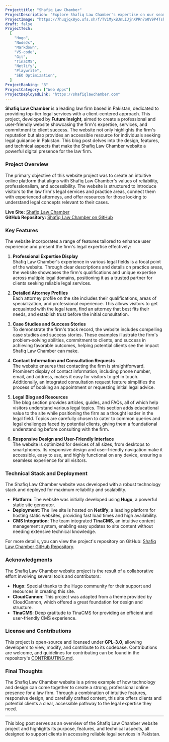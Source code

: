 ```yaml
---
Projecttitle: "Shafiq Law Chamber"
ProjectDescription: "Explore Shafiq Law Chamber's expertise on our seamlessly crafted website. Powered by Hugo and Node.js, it ensures a professional and user-friendly online presence."
ProjectImage: "https://7huqjqx8yo.ufs.sh/f/TViMykBJnLIJjnXPRn7o0V9P4TshizbmuY6NGtQZAdgDOBnK"
draft: false
ProjectTech:
  [
    "Hugo",
    "NodeJs",
    "Markdown",
    "VS-code",
    "Git",
    "TinaCMS",
    "Netlify",
    "Playwrite",
    "SEO Optimization",
  ]
ProjectRanking: "8"
ProjectCategory: ["Web Apps"]
ProjectDeployedLink: "https://shafiqlawchamber.com"
---
```


**Shafiq Law Chamber** is a leading law firm based in Pakistan, dedicated to providing top-tier legal services with a client-centered approach. This project, developed by **Future Insight**, aimed to create a professional and user-friendly website showcasing the firm's expertise, services, and commitment to client success. The website not only highlights the firm's reputation but also provides an accessible resource for individuals seeking legal guidance in Pakistan. This blog post delves into the design, features, and technical aspects that make the Shafiq Law Chamber website a powerful digital presence for the law firm.

### Project Overview

The primary objective of this website project was to create an intuitive online platform that aligns with Shafiq Law Chamber's values of reliability, professionalism, and accessibility. The website is structured to introduce visitors to the law firm's legal services and practice areas, connect them with experienced attorneys, and offer resources for those looking to understand legal concepts relevant to their cases.

**Live Site:** [Shafiq Law Chamber](https://shafiqlawchamber.com/)  
**GitHub Repository:** [Shafiq Law Chamber on GitHub](https://github.com/FutureInsightTech/Shafiq-Law-Chamber)

### Key Features

The website incorporates a range of features tailored to enhance user experience and present the firm's legal expertise effectively:

1. **Professional Expertise Display**  
   Shafiq Law Chamber's experience in various legal fields is a focal point of the website. Through clear descriptions and details on practice areas, the website showcases the firm's qualifications and unique expertise across multiple legal domains, positioning it as a trusted partner for clients seeking reliable legal services.

2. **Detailed Attorney Profiles**  
   Each attorney profile on the site includes their qualifications, areas of specialization, and professional experience. This allows visitors to get acquainted with the legal team, find an attorney that best fits their needs, and establish trust before the initial consultation.

3. **Case Studies and Success Stories**  
   To demonstrate the firm's track record, the website includes compelling case studies and success stories. These examples illustrate the firm's problem-solving abilities, commitment to clients, and success in achieving favorable outcomes, helping potential clients see the impact Shafiq Law Chamber can make.

4. **Contact Information and Consultation Requests**  
   The website ensures that contacting the firm is straightforward. Prominent display of contact information, including phone number, email, and address, makes it easy for visitors to get in touch. Additionally, an integrated consultation request feature simplifies the process of booking an appointment or requesting initial legal advice.

5. **Legal Blog and Resources**  
   The blog section provides articles, guides, and FAQs, all of which help visitors understand various legal topics. This section adds educational value to the site while positioning the firm as a thought leader in the legal field. Topics are carefully chosen to cater to common queries and legal challenges faced by potential clients, giving them a foundational understanding before consulting with the firm.

6. **Responsive Design and User-Friendly Interface**  
   The website is optimized for devices of all sizes, from desktops to smartphones. Its responsive design and user-friendly navigation make it accessible, easy to use, and highly functional on any device, ensuring a seamless experience for all visitors.

### Technical Stack and Deployment

The Shafiq Law Chamber website was developed with a robust technology stack and deployed for maximum reliability and scalability.

- **Platform**: The website was initially developed using **Hugo**, a powerful static site generator.
- **Deployment**: The live site is hosted on **Netlify**, a leading platform for hosting static websites, providing fast load times and high availability.
- **CMS Integration**: The team integrated **TinaCMS**, an intuitive content management system, enabling easy updates to site content without needing extensive technical knowledge.

For more details, you can view the project's repository on GitHub: [Shafiq Law Chamber GitHub Repository](https://github.com/FutureInsightTech/Shafiq-Law-Chamber).

### Acknowledgments

The Shafiq Law Chamber website project is the result of a collaborative effort involving several tools and contributors:

- **Hugo**: Special thanks to the Hugo community for their support and resources in creating this site.
- **CloudCannon**: This project was adapted from a theme provided by CloudCannon, which offered a great foundation for design and structure.
- **TinaCMS**: Deep gratitude to TinaCMS for providing an efficient and user-friendly CMS experience.

### License and Contributions

This project is open-source and licensed under **GPL-3.0**, allowing developers to view, modify, and contribute to its codebase. Contributions are welcome, and guidelines for contributing can be found in the repository's [CONTRIBUTING.md](https://github.com/FutureInsightTech/Shafiq-Law-Chamber/blob/main/CONTRIBUTING.md).

### Final Thoughts

The Shafiq Law Chamber website is a prime example of how technology and design can come together to create a strong, professional online presence for a law firm. Through a combination of intuitive features, responsive design, and carefully crafted content, this site offers clients and potential clients a clear, accessible pathway to the legal expertise they need.

---

This blog post serves as an overview of the Shafiq Law Chamber website project and highlights its purpose, features, and technical aspects, all designed to support clients in accessing reliable legal services in Pakistan.
